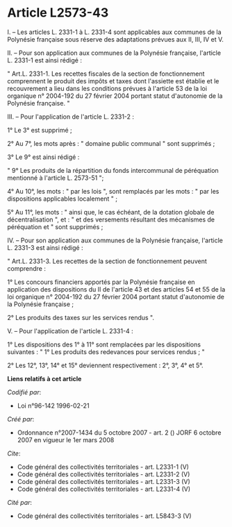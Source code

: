 # Article L2573-43

I. – Les articles L. 2331-1 à L. 2331-4 sont applicables aux communes de la Polynésie française sous réserve des adaptations
prévues aux II, III, IV et V.

II. – Pour son application aux communes de la Polynésie française, l'article L. 2331-1 est ainsi rédigé :

" Art.L. 2331-1. Les recettes fiscales de la section de fonctionnement comprennent le produit des impôts et taxes dont
l'assiette est établie et le recouvrement a lieu dans les conditions prévues à l'article 53 de la loi organique n° 2004-192
du 27 février 2004 portant statut d'autonomie de la Polynésie française. "

III. – Pour l'application de l'article L. 2331-2 :

1° Le 3° est supprimé ;

2° Au 7°, les mots après : " domaine public communal " sont supprimés ;

3° Le 9° est ainsi rédigé :

" 9° Les produits de la répartition du fonds intercommunal de péréquation mentionné à l'article L. 2573-51 ";

4° Au 10°, les mots : " par les lois ", sont remplacés par les mots : " par les dispositions applicables localement " ;

5° Au 11°, les mots : " ainsi que, le cas échéant, de la dotation globale de décentralisation ", et : " et des versements
résultant des mécanismes de péréquation et " sont supprimés ;

IV. – Pour son application aux communes de la Polynésie française, l'article L. 2331-3 est ainsi rédigé :

" Art.L. 2331-3. Les recettes de la section de fonctionnement peuvent comprendre :

1° Les concours financiers apportés par la Polynésie française en application des dispositions du II de l'article 43 et des
articles 54 et 55 de la loi organique n° 2004-192 du 27 février 2004 portant statut d'autonomie de la Polynésie française ;

2° Les produits des taxes sur les services rendus ".

V. – Pour l'application de l'article L. 2331-4 :

1° Les dispositions des 1° à 11° sont remplacées par les dispositions suivantes : " 1° Les produits des redevances pour
services rendus ; "

2° Les 12°, 13°, 14° et 15° deviennent respectivement : 2°, 3°, 4° et 5°.

**Liens relatifs à cet article**

_Codifié par_:

  - Loi n°96-142 1996-02-21

_Créé par_:

  - Ordonnance n°2007-1434 du 5 octobre 2007 - art. 2 () JORF 6 octobre 2007 en vigueur le 1er mars 2008

_Cite_:

  - Code général des collectivités territoriales - art. L2331-1 (V)
  - Code général des collectivités territoriales - art. L2331-2 (V)
  - Code général des collectivités territoriales - art. L2331-3 (V)
  - Code général des collectivités territoriales - art. L2331-4 (V)

_Cité par_:

  - Code général des collectivités territoriales - art. L5843-3 (V)
